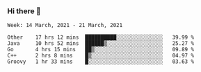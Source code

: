 ### Hi there 👋

<!--START_SECTION:waka-->
```text
Week: 14 March, 2021 - 21 March, 2021

Other    17 hrs 12 mins  ██████████░░░░░░░░░░░░░░░   39.99 % 
Java     10 hrs 52 mins  ██████▒░░░░░░░░░░░░░░░░░░   25.27 % 
Go       4 hrs 15 mins   ██▒░░░░░░░░░░░░░░░░░░░░░░   09.89 % 
C++      2 hrs 8 mins    █▒░░░░░░░░░░░░░░░░░░░░░░░   04.97 % 
Groovy   1 hr 33 mins    █░░░░░░░░░░░░░░░░░░░░░░░░   03.63 % 
```
<!--END_SECTION:waka-->

<!--
**yqmmm/yqmmm** is a ✨ _special_ ✨ repository because its `README.md` (this file) appears on your GitHub profile.

Here are some ideas to get you started:

- 🔭 I’m currently working on ...
- 🌱 I’m currently learning ...
- 👯 I’m looking to collaborate on ...
- 🤔 I’m looking for help with ...
- 💬 Ask me about ...
- 📫 How to reach me: ...
- 😄 Pronouns: ...
- ⚡ Fun fact: ...
-->
